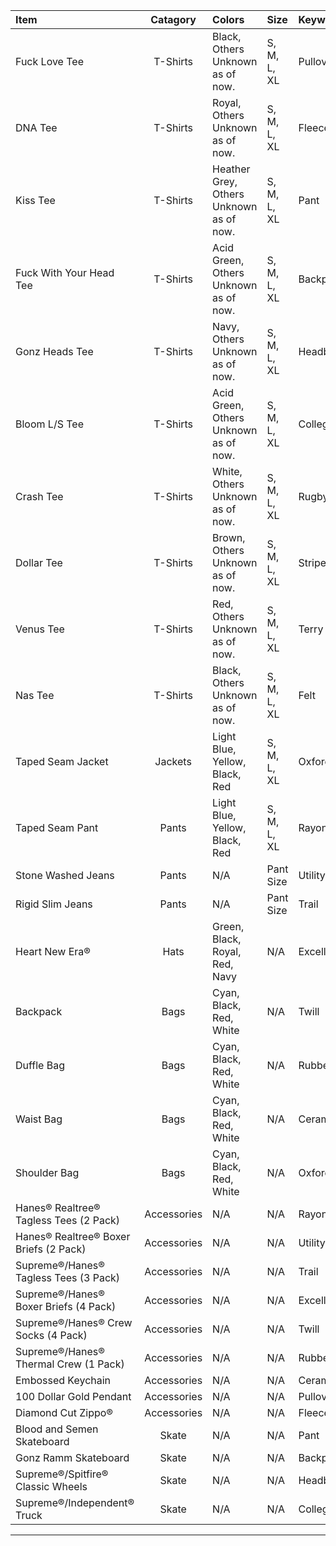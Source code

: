 
| **Item**                                                               | **Catagory**  | **Colors**                                                                          | **Size**        | **Keyword** |
| :----------------------------------------------------------------------|:-------------:| :-----------------------------------------------------------------------------------|:----------------|:------------|
| Fuck Love Tee                                                          | T-Shirts      | Black, Others Unknown as of now.                                                    | S, M, L, XL     | Pullover    |
| DNA Tee                                                                | T-Shirts      | Royal, Others Unknown as of now.                                                    | S, M, L, XL     | Fleece      |
| Kiss Tee                                                               | T-Shirts      | Heather Grey, Others Unknown as of now.                                             | S, M, L, XL     | Pant        |
| Fuck With Your Head Tee                                                | T-Shirts      | Acid Green, Others Unknown as of now.                                               | S, M, L, XL     | Backpack    |
| Gonz Heads Tee                                                         | T-Shirts      | Navy, Others Unknown as of now.                                                     | S, M, L, XL     | Headband    |
| Bloom L/S Tee                                                          | T-Shirts      | Acid Green, Others Unknown as of now.                                               | S, M, L, XL     | Collegiate  |
| Crash Tee                                                              | T-Shirts      | White, Others Unknown as of now.                                                    | S, M, L, XL     | Rugby       |
| Dollar Tee                                                             | T-Shirts      | Brown, Others Unknown as of now.                                                    | S, M, L, XL     | Stripe      |
| Venus Tee                                                              | T-Shirts      | Red, Others Unknown as of now.                                                      | S, M, L, XL     | Terry       |
| Nas Tee                                                                | T-Shirts      | Black, Others Unknown as of now.                                                    | S, M, L, XL     | Felt        |
| Taped Seam Jacket                                                      | Jackets       | Light Blue, Yellow, Black, Red                                                      | S, M, L, XL     | Oxford      |
| Taped Seam Pant                                                        | Pants         | Light Blue, Yellow, Black, Red                                                      | S, M, L, XL     | Rayon       |
| Stone Washed Jeans                                                     | Pants         | N/A                                                                                 | Pant Size       | Utility     |
| Rigid Slim Jeans                                                       | Pants         | N/A                                                                                 | Pant Size       | Trail       |
| Heart New Era®                                                         | Hats          | Green, Black, Royal, Red, Navy                                                      | N/A             | Excellence  |
| Backpack                                                               | Bags          | Cyan, Black, Red, White                                                             | N/A             | Twill       |
| Duffle Bag                                                             | Bags          | Cyan, Black, Red, White                                                             | N/A             | Rubber      |
| Waist Bag                                                              | Bags          | Cyan, Black, Red, White                                                             | N/A             | Ceramic     |
| Shoulder Bag                                                           | Bags          | Cyan, Black, Red, White                                                             | N/A             | Oxford      |
| Hanes® Realtree® Tagless Tees (2 Pack)                                 | Accessories   | N/A                                                                                 | N/A             | Rayon       |
| Hanes® Realtree® Boxer Briefs (2 Pack)                                 | Accessories   | N/A                                                                                 | N/A             | Utility     |
| Supreme®/Hanes® Tagless Tees (3 Pack)                                  | Accessories   | N/A                                                                                 | N/A             | Trail       |
| Supreme®/Hanes® Boxer Briefs (4 Pack)                                  | Accessories   | N/A                                                                                 | N/A             | Excellence  |
| Supreme®/Hanes® Crew Socks (4 Pack)                                    | Accessories   | N/A                                                                                 | N/A             | Twill       |
| Supreme®/Hanes® Thermal Crew (1 Pack)                                  | Accessories   | N/A                                                                                 | N/A             | Rubber      |
| Embossed Keychain                                                      | Accessories   | N/A                                                                                 | N/A             | Ceramic     |
| 100 Dollar Gold Pendant                                                | Accessories   | N/A                                                                                 | N/A             | Pullover    |
| Diamond Cut Zippo®                                                     | Accessories   | N/A                                                                                 | N/A             | Fleece      |
| Blood and Semen Skateboard                                             | Skate         | N/A                                                                                 | N/A             | Pant        |
| Gonz Ramm Skateboard                                                   | Skate         | N/A                                                                                 | N/A             | Backpack    |
| Supreme®/Spitfire® Classic Wheels                                      | Skate         | N/A                                                                                 | N/A             | Headband    |
| Supreme®/Independent® Truck                                            | Skate         | N/A                                                                                 | N/A             | Collegiate  |
----------------------------------------------------------------------------------------------------------------------------------------------------------------------------------------------------------------


